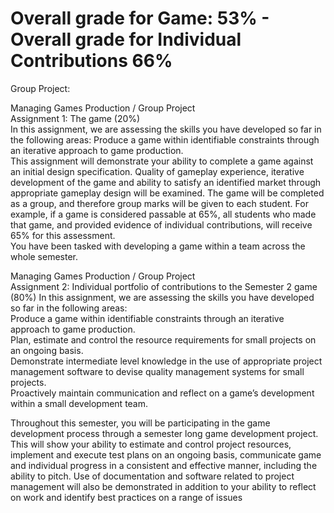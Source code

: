 # **Overall grade for Game: 53%  - Overall grade for Individual Contributions 66%**
Group Project:

Managing Games Production / Group Project  
Assignment 1: The game (20%)  
In this assignment, we are assessing the skills you have developed so far in the following areas:
Produce a game within identifiable constraints through an iterative approach to game
production.  
This assignment will demonstrate your ability to complete a game against an initial design
specification. Quality of gameplay experience, iterative development of the game and ability to
satisfy an identified market through appropriate gameplay design will be examined. The game will
be completed as a group, and therefore group marks will be given to each student. For example, if a
game is considered passable at 65%, all students who made that game, and provided evidence of
individual contributions, will receive 65% for this assessment.  
You have been tasked with developing a game within a team across the whole semester.  

Managing Games Production / Group Project  
Assignment 2: Individual portfolio of contributions to the Semester 2 game (80%)
In this assignment, we are assessing the skills you have developed so far in the following areas:  
Produce a game within identifiable constraints through an iterative approach to game
production.  
Plan, estimate and control the resource requirements for small projects on an ongoing basis.  
Demonstrate intermediate level knowledge in the use of appropriate project management
software to devise quality management systems for small projects.  
Proactively maintain communication and reflect on a game’s development within a small
development team.  

Throughout this semester, you will be participating in the game development process through a
semester long game development project. This will show your ability to estimate and control project
resources, implement and execute test plans on an ongoing basis, communicate game and individual
progress in a consistent and effective manner, including the ability to pitch. Use of documentation
and software related to project management will also be demonstrated in addition to your ability to
reflect on work and identify best practices on a range of issues
